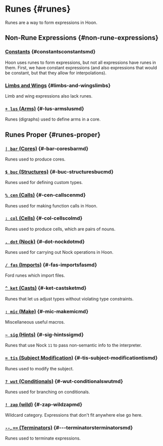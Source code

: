 # Runes {#runes}

Runes are a way to form expressions in Hoon.

## Non-Rune Expressions {#non-rune-expressions}

### [Constants](constants.md) {#constantsconstantsmd}

Hoon uses runes to form expressions, but not all expressions have runes in them. First, we have constant expressions (and also expressions that would be constant, but that they allow for interpolations).

### [Limbs and Wings](../limbs) {#limbs-and-wingslimbs}

Limb and wing expressions also lack runes.

### [`+ lus` (Arms)](lus.md) {#-lus-armslusmd}

Runes (digraphs) used to define arms in a core.

## Runes Proper {#runes-proper}

### [`| bar` (Cores)](bar.md) {#-bar-coresbarmd}

Runes used to produce cores.

### [`$ buc` (Structures)](buc.md) {#-buc-structuresbucmd}

Runes used for defining custom types.

### [`% cen` (Calls)](cen.md) {#-cen-callscenmd}

Runes used for making function calls in Hoon.

### [`: col` (Cells)](col.md) {#-col-cellscolmd}

Runes used to produce cells, which are pairs of nouns.

### [`. dot` (Nock)](dot.md) {#-dot-nockdotmd}

Runes used for carrying out Nock operations in Hoon.

### [`/ fas` (Imports)](fas.md) {#-fas-importsfasmd}

Ford runes which import files.

### [`^ ket` (Casts)](ket.md) {#-ket-castsketmd}

Runes that let us adjust types without violating type constraints.

### [`; mic` (Make)](mic.md) {#-mic-makemicmd}

Miscellaneous useful macros.

### [`~ sig` (Hints)](sig.md) {#-sig-hintssigmd}

Runes that use Nock `11` to pass non-semantic info to the interpreter.

### [`= tis` (Subject Modification)](tis.md) {#-tis-subject-modificationtismd}

Runes used to modify the subject.

### [`? wut` (Conditionals)](wut.md) {#-wut-conditionalswutmd}

Runes used for branching on conditionals.

### [`! zap` (wild)](zap.md) {#-zap-wildzapmd}

Wildcard category. Expressions that don't fit anywhere else go here.

### [`--`, `==` (Terminators)](terminators.md) {#---terminatorsterminatorsmd}

Runes used to terminate expressions.
